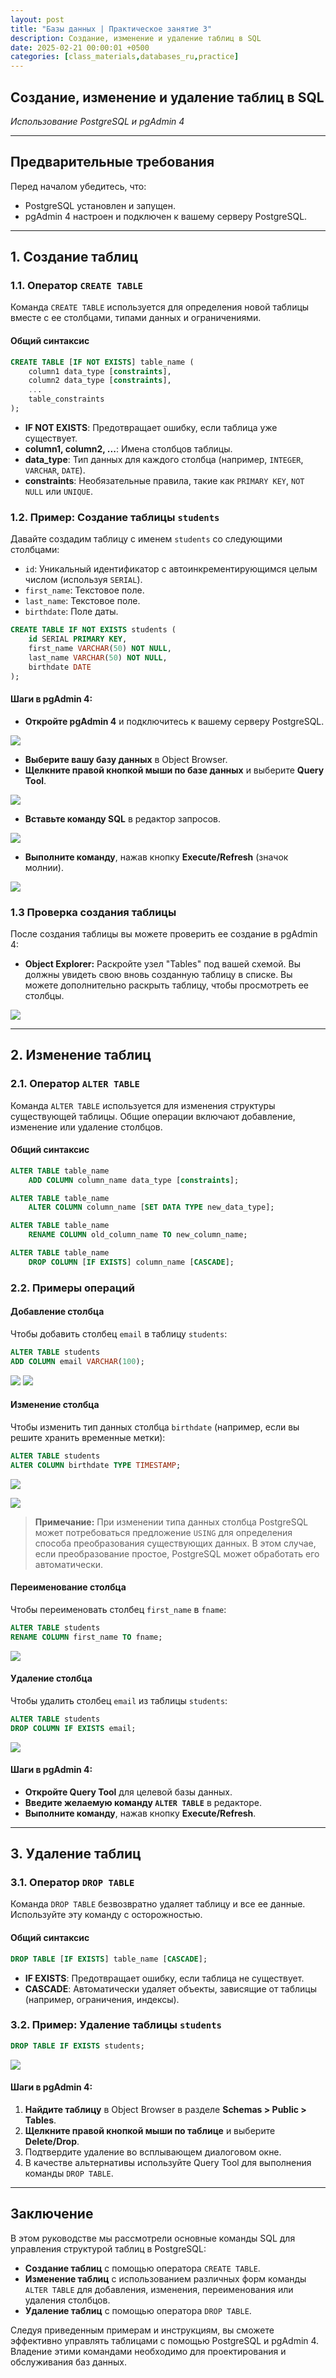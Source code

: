 ```yaml
---
layout: post
title: "Базы данных | Практическое занятие 3"
description: Создание, изменение и удаление таблиц в SQL
date: 2025-02-21 00:00:01 +0500
categories: [class_materials,databases_ru,practice]
---
```

<!-- /assets/images/2025-02-21-db-prac-3/ -->

## Создание, изменение и удаление таблиц в SQL

_Использование PostgreSQL и pgAdmin 4_

---

## Предварительные требования

Перед началом убедитесь, что:

-   PostgreSQL установлен и запущен.
-   pgAdmin 4 настроен и подключен к вашему серверу PostgreSQL.

---

## 1. Создание таблиц

### 1.1. Оператор `CREATE TABLE`

Команда `CREATE TABLE` используется для определения новой таблицы вместе с ее столбцами, типами данных и ограничениями.

#### Общий синтаксис

```sql
CREATE TABLE [IF NOT EXISTS] table_name (
    column1 data_type [constraints],
    column2 data_type [constraints],
    ...
    table_constraints
);
```

-   **IF NOT EXISTS**: Предотвращает ошибку, если таблица уже существует.
-   **column1, column2, ...**: Имена столбцов таблицы.
-   **data_type**: Тип данных для каждого столбца (например, `INTEGER`, `VARCHAR`, `DATE`).
-   **constraints**: Необязательные правила, такие как `PRIMARY KEY`, `NOT NULL` или `UNIQUE`.

### 1.2. Пример: Создание таблицы `students`

Давайте создадим таблицу с именем `students` со следующими столбцами:

-   `id`: Уникальный идентификатор с автоинкрементирующимся целым числом (используя `SERIAL`).
-   `first_name`: Текстовое поле.
-   `last_name`: Текстовое поле.
-   `birthdate`: Поле даты.

```sql
CREATE TABLE IF NOT EXISTS students (
    id SERIAL PRIMARY KEY,
    first_name VARCHAR(50) NOT NULL,
    last_name VARCHAR(50) NOT NULL,
    birthdate DATE
);
```

#### Шаги в pgAdmin 4:

-   **Откройте pgAdmin 4** и подключитесь к вашему серверу PostgreSQL.

![](/assets/images/2025-02-21-db-prac-3/Pasted%20image%2020250219084452.png)

-   **Выберите вашу базу данных** в Object Browser.
-   **Щелкните правой кнопкой мыши по базе данных** и выберите **Query Tool**.

![](/assets/images/2025-02-21-db-prac-3/Pasted%20image%2020250219084611.png)

-   **Вставьте команду SQL** в редактор запросов.

![](/assets/images/2025-02-21-db-prac-3/Pasted%20image%2020250219084727.png)

-   **Выполните команду**, нажав кнопку **Execute/Refresh** (значок молнии).

![](/assets/images/2025-02-21-db-prac-3/Pasted%20image%2020250219084802.png)

### 1.3 Проверка создания таблицы

После создания таблицы вы можете проверить ее создание в pgAdmin 4:

*   **Object Explorer:** Раскройте узел "Tables" под вашей схемой. Вы должны увидеть свою вновь созданную таблицу в списке. Вы можете дополнительно раскрыть таблицу, чтобы просмотреть ее столбцы.

![](/assets/images/2025-02-21-db-prac-3/Pasted%20image%2020250219085304.png)

---

## 2. Изменение таблиц

### 2.1. Оператор `ALTER TABLE`

Команда `ALTER TABLE` используется для изменения структуры существующей таблицы.  Общие операции включают добавление, изменение или удаление столбцов.

#### Общий синтаксис

```sql
ALTER TABLE table_name
    ADD COLUMN column_name data_type [constraints];

ALTER TABLE table_name
    ALTER COLUMN column_name [SET DATA TYPE new_data_type];

ALTER TABLE table_name
    RENAME COLUMN old_column_name TO new_column_name;

ALTER TABLE table_name
    DROP COLUMN [IF EXISTS] column_name [CASCADE];
```

### 2.2. Примеры операций

#### Добавление столбца

Чтобы добавить столбец `email` в таблицу `students`:

```sql
ALTER TABLE students
ADD COLUMN email VARCHAR(100);
```
![](/assets/images/2025-02-21-db-prac-3/Pasted%20image%2020250219085551.png) ![](/assets/images/2025-02-21-db-prac-3/Pasted%20image%2020250219085620.png)

#### Изменение столбца

Чтобы изменить тип данных столбца `birthdate` (например, если вы решите хранить временные метки):

```sql
ALTER TABLE students
ALTER COLUMN birthdate TYPE TIMESTAMP;
```

![](/assets/images/2025-02-21-db-prac-3/Pasted%20image%2020250219085756.png)

![](/assets/images/2025-02-21-db-prac-3/Pasted%20image%2020250219085838.png)

> **Примечание:** При изменении типа данных столбца PostgreSQL может потребоваться предложение `USING` для определения способа преобразования существующих данных. В этом случае, если преобразование простое, PostgreSQL может обработать его автоматически.

#### Переименование столбца

Чтобы переименовать столбец `first_name` в `fname`:

```sql
ALTER TABLE students
RENAME COLUMN first_name TO fname;
```

![](/assets/images/2025-02-21-db-prac-3/Pasted%20image%2020250219085920.png)

#### Удаление столбца

Чтобы удалить столбец `email` из таблицы `students`:

```sql
ALTER TABLE students
DROP COLUMN IF EXISTS email;
```

![](/assets/images/2025-02-21-db-prac-3/Pasted%20image%2020250219085953.png)

#### Шаги в pgAdmin 4:

-   **Откройте Query Tool** для целевой базы данных.
-   **Введите желаемую команду `ALTER TABLE`** в редакторе.
-   **Выполните команду**, нажав кнопку **Execute/Refresh**.

---

## 3. Удаление таблиц

### 3.1. Оператор `DROP TABLE`

Команда `DROP TABLE` безвозвратно удаляет таблицу и все ее данные. Используйте эту команду с осторожностью.

#### Общий синтаксис

```sql
DROP TABLE [IF EXISTS] table_name [CASCADE];
```

-   **IF EXISTS**: Предотвращает ошибку, если таблица не существует.
-   **CASCADE**: Автоматически удаляет объекты, зависящие от таблицы (например, ограничения, индексы).

### 3.2. Пример: Удаление таблицы `students`

```sql
DROP TABLE IF EXISTS students;
```

![](/assets/images/2025-02-21-db-prac-3/Pasted%20image%2020250219090140.png)

#### Шаги в pgAdmin 4:

1.  **Найдите таблицу** в Object Browser в разделе **Schemas > Public > Tables**.
2.  **Щелкните правой кнопкой мыши по таблице** и выберите **Delete/Drop**.
3.  Подтвердите удаление во всплывающем диалоговом окне.
4.  В качестве альтернативы используйте Query Tool для выполнения команды `DROP TABLE`.

---

## Заключение

В этом руководстве мы рассмотрели основные команды SQL для управления структурой таблиц в PostgreSQL:

-   **Создание таблиц** с помощью оператора `CREATE TABLE`.
-   **Изменение таблиц** с использованием различных форм команды `ALTER TABLE` для добавления, изменения, переименования или удаления столбцов.
-   **Удаление таблиц** с помощью оператора `DROP TABLE`.

Следуя приведенным примерам и инструкциям, вы сможете эффективно управлять таблицами с помощью PostgreSQL и pgAdmin 4. Владение этими командами необходимо для проектирования и обслуживания баз данных.
